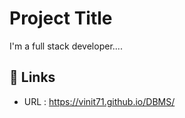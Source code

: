 
# Project Title
I'm a full stack developer....

## 🔗 Links

- URL : <https://vinit71.github.io/DBMS/>
